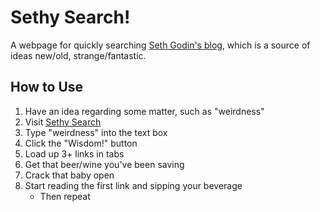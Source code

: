 # Sethy Search!
A webpage for quickly searching [Seth Godin's blog](http://sethgodin.typepad.com), which is a source of ideas new/old, strange/fantastic.

## How to Use
1. Have an idea regarding some matter, such as "weirdness"
2. Visit [Sethy Search](https://tenkabuto.github.io/sethy/)
3. Type "weirdness" into the text box
4. Click the "Wisdom!" button
5. Load up 3+ links in tabs
6. Get that beer/wine you've been saving
7. Crack that baby open
8. Start reading the first link and sipping your beverage
    - Then repeat
